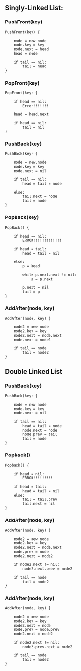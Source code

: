## Singly-Linked List:

### PushFront(key)
	PushFront(key) {

		node = new node
		node.key = key
		node.next = head
		head = node

		if tail == nil:
			tail = head
	}

### PopFront(key)

	PopFront(key) {

		if head == nil:
			Error!!!!!!!

		head = head.next

		if head == nil:
			tail = nil
	}

### PushBack(key)

	PushBack(key) {

		node = new.node
		node.key = key
		node.next = nil

		if tail == nil:
			head = tail = node

		else:
			tail.next = node
			tail = node
	}

### PopBack(key)

	PopBack() {

		if head == nil:
			ERROR!!!!!!!!!!!!!

		if head = tail:
			head = tail = nil

		else:
			p = head

			while p.next.next != nil:
				p = p.next

			p.next = nil
			tail = p
	}

### AddAfter(node, key)

	AddAfter(node, key) {

		node2 = new node
		node2.key = key
		node2.next = node.next
		node.next = node2

		if tail == node
			tail = node2
	}
	

## Double Linked List

### PushBack(key)

	PushBack(key) {

		node = new node
		node.key = key
		node.next = nil

		if tail == nil:
			head = tail = node
			node.next = node
			node.prev = tail
			tail = node
	}

### Popback()

	Popback() {

		if head = nil:
			ERROR!!!!!!!!!

		if head = tail:
			head = tail = nil
		else:
			tail = tail.prev
			tail.next = nil
	}

### AddAfter(node, key) 

	AddAfter(node, key) {

		node2 = new node
		node2.key = key
		node2.next = node.next
		node.prev = node
		node2.next = node2

		if node2.next != nil:
			node2.next.prev = node2

		if tail == node
			tail = node2
	}

### AddAfter(node, key) 

	AddAfter(node, key) {

		node2 = new node
		node2.key = key
		node2.next = node
		node.prev = node.prev
		node2.next = node2

		if node2.next != nil:
			node2.prev.next = node2

		if tail == node
			tail = node2
	}
